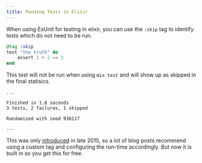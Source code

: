```yaml
---
title: Pending Tests in Elixir
---
```


When using ExUnit for testing in elixir, you can use the `:skip` tag to
identify tests which do not need to be run.

``` elixir
@tag :skip
test "the truth" do
    assert 1 + 2 == 3
end
```

This test will not be run when using `mix test` and will show up as skipped in
the final statisics.

```
...

Finished in 1.8 seconds
3 tests, 2 failures, 1 skipped

Randomized with seed 936117

---
```

This was only [introduced](https://github.com/elixir-lang/elixir/commit/65f81054aa53b31e16ffb439dd6dfbf67265708d)
in late 2015, so a lot of blog posts recommend using a custom tag and
configuring the run-time accordingly. But now it is built in so you get this
for free.
